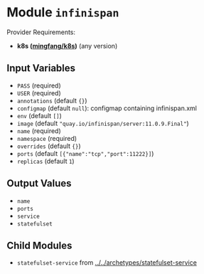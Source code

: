 
# Module `infinispan`

Provider Requirements:
* **k8s ([mingfang/k8s](https://registry.terraform.io/providers/mingfang/k8s/latest))** (any version)

## Input Variables
* `PASS` (required)
* `USER` (required)
* `annotations` (default `{}`)
* `configmap` (default `null`): configmap containing infinispan.xml
* `env` (default `[]`)
* `image` (default `"quay.io/infinispan/server:11.0.9.Final"`)
* `name` (required)
* `namespace` (required)
* `overrides` (default `{}`)
* `ports` (default `[{"name":"tcp","port":11222}]`)
* `replicas` (default `1`)

## Output Values
* `name`
* `ports`
* `service`
* `statefulset`

## Child Modules
* `statefulset-service` from [../../archetypes/statefulset-service](../../archetypes/statefulset-service)

